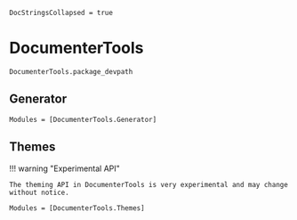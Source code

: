 ```@meta
DocStringsCollapsed = true
```

# DocumenterTools

```@docs
DocumenterTools.package_devpath
```

## Generator

```@autodocs
Modules = [DocumenterTools.Generator]
```

## Themes

!!! warning "Experimental API"

    The theming API in DocumenterTools is very experimental and may change without notice.

```@autodocs
Modules = [DocumenterTools.Themes]
```
